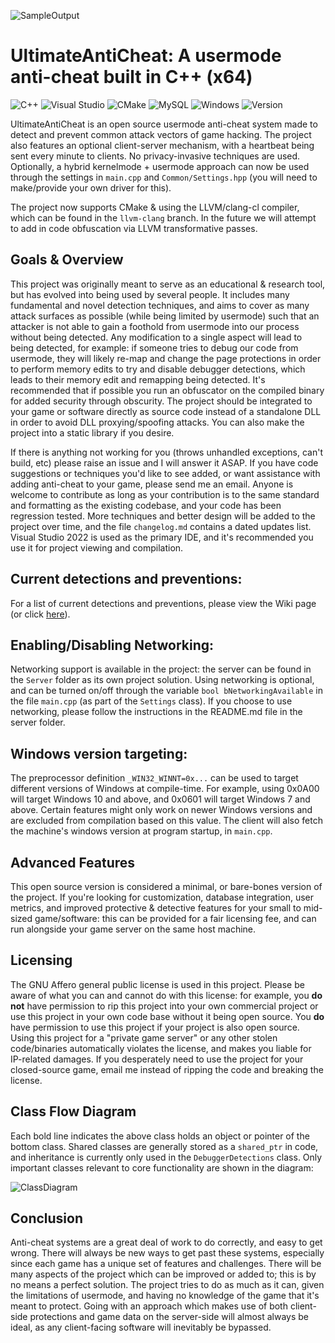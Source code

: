 ![SampleOutput](https://github.com/AlSch092/UltimateAntiCheat/assets/94417808/8e2112b8-2c82-4a38-aca8-ec54aa7d7516)

# UltimateAntiCheat: A usermode anti-cheat built in C++ (x64)

![C++](https://img.shields.io/badge/c++-%2300599C.svg?style=for-the-badge&logo=c%2B%2B&logoColor=white)
![Visual Studio](https://img.shields.io/badge/Visual%20Studio-5C2D91.svg?style=for-the-badge&logo=visual-studio&logoColor=white)
![CMake](https://img.shields.io/badge/CMake-%23008FBA.svg?style=for-the-badge&logo=cmake&logoColor=white)
![MySQL](https://img.shields.io/badge/mysql-4479A1.svg?style=for-the-badge&logo=mysql&logoColor=white)
![Windows](https://img.shields.io/badge/Windows-0078D6?style=for-the-badge&logo=windows&logoColor=white)
![Version](https://img.shields.io/badge/2.0-999999?style=flat-square&logo=Version&label=Version&labelColor=333333)

UltimateAntiCheat is an open source usermode anti-cheat system made to detect and prevent common attack vectors of game hacking. The project also features an optional client-server mechanism, with a heartbeat being sent every minute to clients. No privacy-invasive techniques are used. Optionally, a hybrid kernelmode + usermode approach can now be used through the settings in `main.cpp` and `Common/Settings.hpp` (you will need to make/provide your own driver for this).

The project now supports CMake & using the LLVM/clang-cl compiler, which can be found in the `llvm-clang` branch. In the future we will attempt to add in code obfuscation via LLVM transformative passes.

## Goals & Overview
   This project was originally meant to serve as an educational & research tool, but has evolved into being used by several people. It includes many fundamental and novel detection techniques, and aims to cover as many attack surfaces as possible (while being limited by usermode) such that an attacker is not able to gain a foothold from usermode into our process without being detected. Any modification to a single aspect will lead to being detected, for example: if someone tries to debug our code from usermode, they will likely re-map and change the page protections in order to perform memory edits to try and disable debugger detections, which leads to their memory edit and remapping being detected. It's recommended that if possible you run an obfuscator on the compiled binary  for added security through obscurity. The project should be integrated to your game or software directly as source code instead of a standalone DLL in order to avoid DLL proxying/spoofing attacks. You can also make the project into a static library if you desire. 

   If there is anything not working for you (throws unhandled exceptions, can't build, etc) please raise an issue and I will answer it ASAP. If you have code suggestions or techniques you'd like to see added, or want assistance with adding anti-cheat to your game, please send me an email. Anyone is welcome to contribute as long as your contribution is to the same standard and formatting as the existing codebase, and your code has been regression tested. More techniques and better design will be added to the project over time, and the file `changelog.md` contains a dated updates list. Visual Studio 2022 is used as the primary IDE, and it's recommended you use it for project viewing and compilation.  

## Current detections and preventions: 
For a list of current detections and preventions, please view the Wiki page (or click [here](https://github.com/AlSch092/UltimateAntiCheat/wiki/Detections-&-Preventions)).  

## Enabling/Disabling Networking:
Networking support is available in the project: the server can be found in the `Server` folder as its own project solution. Using networking is optional, and can be turned on/off through the variable `bool bNetworkingAvailable` in the file `main.cpp` (as part of the `Settings` class). If you choose to use networking, please follow the instructions in the README.md file in the server folder.  

## Windows version targeting:

The preprocessor definition `_WIN32_WINNT=0x...` can be used to target different versions of Windows at compile-time. For example, using 0x0A00 will target Windows 10 and above, and 0x0601 will target Windows 7 and above. Certain features might only work on newer Windows versions and are excluded from compilation based on this value. The client will also fetch the machine's windows version at program startup, in `main.cpp`.

## Advanced Features
This open source version is considered a minimal, or bare-bones version of the project. If you're looking for customization, database integration, user metrics, and improved protective & detective features for your small to mid-sized game/software: this can be provided for a fair licensing fee, and can run alongside your game server on the same host machine.

## Licensing  

The GNU Affero general public license is used in this project. Please be aware of what you can and cannot do with this license: for example, you **do not** have permission to rip this project into your own commercial project or use this project in your own code base without it being open source. You **do** have permission to use this project if your project is also open source. Using this project for a "private game server" or any other stolen code/binaries automatically violates the license, and makes you liable for IP-related damages. If you desperately need to use the project for your closed-source game, email me instead of ripping the code and breaking the license.

## Class Flow Diagram

Each bold line indicates the above class holds an object or pointer of the bottom class. Shared classes are generally stored as a `shared_ptr` in code, and inheritance is currently only used in the `DebuggerDetections` class. Only important classes relevant to core functionality are shown in the diagram:

![ClassDiagram](https://github.com/user-attachments/assets/1b1ea458-93dd-4e6e-a4c1-ab9f6c3cf96e)

## Conclusion

Anti-cheat systems are a great deal of work to do correctly, and easy to get wrong. There will always be new ways to get past these systems, especially since each game has a unique set of features and challenges. There will be many aspects of the project which can be improved or added to; this is by no means a perfect solution. The project tries to do as much as it can, given the limitations of usermode, and having no knowledge of the game that it's meant to protect. Going with an approach which makes use of both client-side protections and game data on the server-side will almost always be ideal, as any client-facing software will inevitably be bypassed. 
